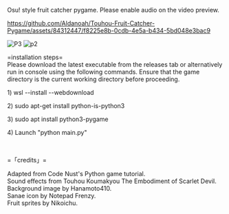 Osu! style fruit catcher pygame.  Please enable audio on the video preview.

https://github.com/Aldanoah/Touhou-Fruit-Catcher-Pygame/assets/84312447/f8225e8b-0cdb-4e5a-b434-5bd048e3bac9


![P3](https://github.com/Aldanoah/Touhou-Fruit-Catcher-Pygame/assets/84312447/2472ac8d-1d7c-4fa0-adbd-d774504f5037)
![p2](https://github.com/Aldanoah/Touhou-Fruit-Catcher-Pygame/assets/84312447/259c6f58-1c8b-4c12-bb96-8833bf280994)

=installation steps=
<br>
Please download the latest executable from the releases tab or alternatively run in console using the following commands. Ensure that the game directory is the current working directory before proceeding.

<p>1) wsl --install --webdownload</p>
<p>2) sudo apt-get install python-is-python3</p>
<p>3) sudo apt install python3-pygame</p>
<p>4) Launch "python main.py"</p>

<br>

=「credits」=
<p>Adapted from Code Nust's Python game tutorial. <br> Sound effects from Touhou Koumakyou The Embodiment of Scarlet Devil. <br> Background image by Hanamoto410. <br> Sanae icon by Notepad Frenzy. <br> Fruit sprites by Nikoichu.

